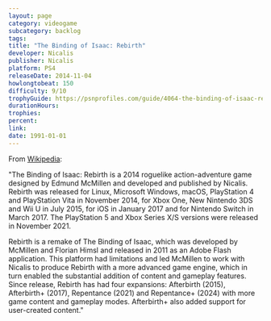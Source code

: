 ```yaml
---
layout: page
category: videogame
subcategory: backlog
tags:
title: "The Binding of Isaac: Rebirth"
developer: Nicalis
publisher: Nicalis
platform: PS4
releaseDate: 2014-11-04
howlongtobeat: 150
difficulty: 9/10
trophyGuide: https://psnprofiles.com/guide/4064-the-binding-of-isaac-rebirth-trophy-guide
durationHours:
trophies:
percent:
link:
date: 1991-01-01
---
```


From [Wikipedia](https://en.wikipedia.org/wiki/The_Binding_of_Isaac:_Rebirth):

"The Binding of Isaac: Rebirth is a 2014 roguelike action-adventure game designed by Edmund McMillen and developed and published by Nicalis. Rebirth was released for Linux, Microsoft Windows, macOS, PlayStation 4 and PlayStation Vita in November 2014, for Xbox One, New Nintendo 3DS and Wii U in July 2015, for iOS in January 2017 and for Nintendo Switch in March 2017. The PlayStation 5 and Xbox Series X/S versions were released in November 2021.

Rebirth is a remake of The Binding of Isaac, which was developed by McMillen and Florian Himsl and released in 2011 as an Adobe Flash application. This platform had limitations and led McMillen to work with Nicalis to produce Rebirth with a more advanced game engine, which in turn enabled the substantial addition of content and gameplay features. Since release, Rebirth has had four expansions: Afterbirth (2015), Afterbirth+ (2017), Repentance (2021) and Repentance+ (2024) with more game content and gameplay modes. Afterbirth+ also added support for user-created content."

